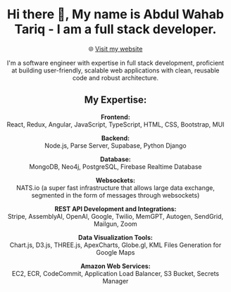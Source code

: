 <!-- Markdown README -->

<div align="center">

# Hi there 👋, My name is Abdul Wahab Tariq - I am a full stack developer.

🌐 [Visit my website](https://wahabtariq.github.io/)

I'm a software engineer with expertise in full stack development, proficient at building user-friendly, scalable web applications with clean, reusable code and robust architecture.

## My Expertise:

**Frontend:**  
React, Redux, Angular, JavaScript, TypeScript, HTML, CSS, Bootstrap, MUI

**Backend:**  
Node.js, Parse Server, Supabase, Python Django

**Database:**  
MongoDB, Neo4j, PostgreSQL, Firebase Realtime Database

**Websockets:**  
NATS.io (a super fast infrastructure that allows large data exchange, segmented in the form of messages through websockets)

**REST API Development and Integrations:**  
Stripe, AssemblyAI, OpenAI, Google, Twilio, MemGPT, Autogen, SendGrid, Mailgun, Zoom

**Data Visualization Tools:**  
Chart.js, D3.js, THREE.js, ApexCharts, Globe.gl, KML Files Generation for Google Maps

**Amazon Web Services:**  
EC2, ECR, CodeCommit, Application Load Balancer, S3 Bucket, Secrets Manager

<!--
🔭 I’m currently working on ...
🌱 I’m currently learning ...
👯 I’m looking to collaborate on ...
🤔 I’m looking for help with ...
💬 Ask me about ...
📫 How to reach me: ...
😄 Pronouns: ...
⚡ Fun fact: ...
-->

</div>
